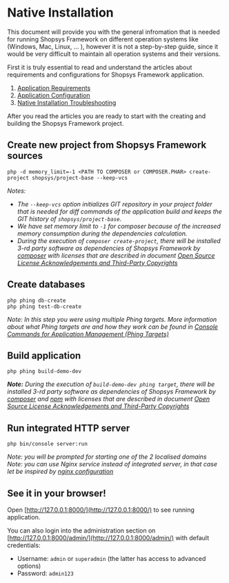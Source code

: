 # Native Installation

This document will provide you with the general infromation that is needed for running Shopsys Framework on different operation systems like (Windows, Mac, Linux, ... ), however it is not a step-by-step guide, since it would be very difficult to maintain all operation systems and their versions.

First it is truly essential to read and understand the articles about requirements and configurations for Shopsys Framework application.
1. [Application Requirements](application-requirements.md)
1. [Application Configuration](application-configuration.md)
1. [Native Installation Troubleshooting](native-installation-troubleshooting.md)

After you read the articles you are ready to start with the creating and building the Shopsys Framework project.

## Create new project from Shopsys Framework sources

```
php -d memory_limit=-1 <PATH TO COMPOSER or COMPOSER.PHAR> create-project shopsys/project-base --keep-vcs
```

*Notes:*
- *The `--keep-vcs` option initializes GIT repository in your project folder that is needed for diff commands of the application build and keeps the GIT history of `shopsys/project-base`.*
- *We have set memory limit to `-1` for composer because of the increased memory consumption during the dependencies calculation.*
- *During the execution of `composer create-project`, there will be installed 3-rd party software as dependencies of Shopsys Framework by [composer](https://getcomposer.org/doc/01-basic-usage.md#installing-dependencies) with licenses that are described in document [Open Source License Acknowledgements and Third-Party Copyrights](https://github.com/shopsys/shopsys/blob/7.3/open-source-license-acknowledgements-and-third-party-copyrights.md)*

## Create databases

```
php phing db-create
php phing test-db-create
```

*Note: In this step you were using multiple Phing targets.
More information about what Phing targets are and how they work can be found in [Console Commands for Application Management (Phing Targets)](../introduction/console-commands-for-application-management-phing-targets.md)*

## Build application

```
php phing build-demo-dev
```

***Note:** During the execution of `build-demo-dev phing target`, there will be installed 3-rd party software as dependencies of Shopsys Framework by [composer](https://getcomposer.org/doc/01-basic-usage.md#installing-dependencies) and [npm](https://docs.npmjs.com/about-the-public-npm-registry) with licenses that are described in document [Open Source License Acknowledgements and Third-Party Copyrights](https://github.com/shopsys/shopsys/blob/7.3/open-source-license-acknowledgements-and-third-party-copyrights.md)*

## Run integrated HTTP server

```
php bin/console server:run
```

*Note: you will be prompted for starting one of the 2 localised domains*  
*Note: you can use Nginx service instead of integrated server, in that case let be inspired by [nginx configuration](../../project-base/docker/nginx/nginx.conf)*

## See it in your browser!

Open [http://127.0.0.1:8000/](http://127.0.0.1:8000/) to see running application.

You can also login into the administration section on [http://127.0.0.1:8000/admin/](http://127.0.0.1:8000/admin/) with default credentials:
* Username: `admin` or `superadmin` (the latter has access to advanced options)
* Password: `admin123`
